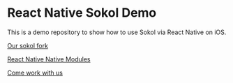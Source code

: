 # React Native Sokol Demo

This is a demo repository to show how to use Sokol via React Native on iOS.

[Our sokol fork](https://github.com/HiberWorld/sokol)

[React Native Native Modules](https://reactnative.dev/docs/native-modules-intro)

[Come work with us](https://careers.hiber.mv/)
